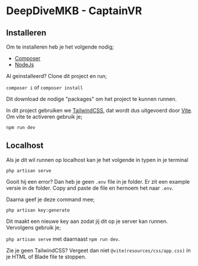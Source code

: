 
# DeepDiveMKB - CaptainVR


## Installeren

Om te installeren heb je het volgende nodig; 

* [Composer](https://getcomposer.org/)
* [NodeJs](https://nodejs.org/en/)


Al geinstalleerd? Clone dit project en run;

```composer i```
of
```composer install```

Dit download de nodige "packages" om het project te kunnen runnen.

In dit project gebruiken we [TailwindCSS](https://tailwindcss.com/), dat wordt dus uitgevoerd door [Vite](https://vitejs.dev). Om vite te activeren gebruik je;

```npm run dev```


## Localhost

Als je dit wil runnen op localhost kan je het volgende in typen in je terminal

```php artisan serve```

Gooit hij een error? Dan heb je geen ```.env``` file in je folder.
Er zit een example versie in de folder. Copy and paste de file en hernoem het naar ```.env```.

Daarna geef je deze command mee;

```php artisan key:generate```

Dit maakt een nieuwe key aan zodat jij dit op je server kan runnen. Vervolgens gebruik je;

```php artisan serve``` met daarnaast ```npm run dev```.

Zie je geen TailwindCSS? Vergeet dan niet ```@vite(resources/css/app.css)``` in je HTML of Blade file te stoppen.
